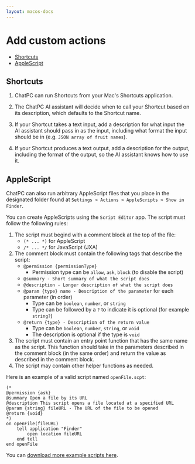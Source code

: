 ```yaml
---
layout: macos-docs
---
```


# Add custom actions

- [Shortcuts](#shortcuts)
- [AppleScript](#applescripts)

## Shortcuts

1. ChatPC can run Shortcuts from your Mac's Shortcuts application.

1. The ChatPC AI assistant will decide when to call your Shortcut based on its description, which defaults to the Shortcut name.

1. If your Shortcut takes a text input, add a description for what input the AI assistant should pass in as the input, including what format the input should be in (e.g. `JSON array of fruit names`).

1. If your Shortcut produces a text output, add a description for the output, including the format of the output, so the AI assistant knows how to use it.

## AppleScript

ChatPC can also run arbitrary AppleScript files that you place in the designated folder found at `Settings > Actions > AppleScripts > Show in Finder`.

You can create AppleScripts using the `Script Editor` app. The script must follow the following rules:

1. The script must begind with a comment block at the top of the file:
    - `(* ... *)` for AppleScript
    - `/* ... */` for JavaScript (JXA)
2. The comment block must contain the following tags that describe the script:
    - `@permission {permissionType}`
        - Permission type can be `allow`, `ask`, `block` (to disable the script)
    - `@summary - Short summary of what the script does`
    - `@description - Longer description of what the script does`
    - `@param {type} name - Description of the parameter` for each parameter (in order)
        - Type can be `boolean`, `number`, or `string`
        - Type can be followed by a `?` to indicate it is optional (for example `string?`)
    - `@return {type} - Description of the return value`
        - Type can be `boolean`, `number`, `string`, or `void`
        - The description is optional if the type is `void`
3. The script must contain an entry point function that has the same name as the script. This function should take in the parameters described in the comment block (in the same order) and return the value as described in the comment block.
4. The script may contain other helper functions as needed.

Here is an example of a valid script named `openFile.scpt`:

```
(*
@permission {ask}
@summary Open a file by its URL
@description This script opens a file located at a specified URL
@param {string} fileURL - The URL of the file to be opened
@return {void}
*)
on openFile(fileURL)
	tell application "Finder"
		open location fileURL
	end tell
end openFile
```

You can [download more example scripts here](/releases/example-scripts.zip).
